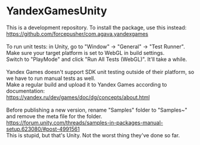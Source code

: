 # YandexGamesUnity

This is a development repository. To install the package, use this instead:<br>
https://github.com/forcepusher/com.agava.yandexgames<br>
<br>
To run unit tests: in Unity, go to "Window" -> "General" -> "Test Runner".<br>
Make sure your target platform is set to WebGL in build settings.<br>
Switch to "PlayMode" and click "Run All Tests (WebGL)". It'll take a while.<br>
<br>
Yandex Games doesn't support SDK unit testing outside of their platform, so we have to run manual tests as well.<br>
Make a regular build and upload it to Yandex Games according to documentation:<br>
https://yandex.ru/dev/games/doc/dg/concepts/about.html<br>
<br>
Before publishing a new version, rename "Samples" folder to "Samples~" and remove the meta file for the folder.<br>
https://forum.unity.com/threads/samples-in-packages-manual-setup.623080/#post-4991561<br>
This is stupid, but that's Unity. Not the worst thing they've done so far.<br>
